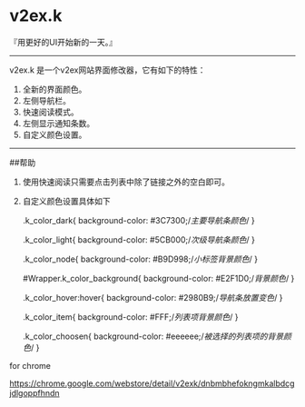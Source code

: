 v2ex.k
========

『用更好的UI开始新的一天。』


---------

v2ex.k 是一个v2ex网站界面修改器，它有如下的特性：

1. 全新的界面颜色。
2. 左侧导航栏。
3. 快速阅读模式。
4. 左侧显示通知条数。
5. 自定义颜色设置。

----------
##帮助

1. 使用快速阅读只需要点击列表中除了链接之外的空白即可。
2. 自定义颜色设置具体如下


    .k_color_dark{
        background-color: #3C7300;/*主要导航条颜色*/
    }
    
    .k_color_light{
        background-color: #5CB000;/*次级导航条颜色*/
    }
   
    .k_color_node{
        background-color: #B9D998;/*小标签背景颜色*/
    }
    
    \#Wrapper.k_color_background{
        background-color: #E2F1D0;/*背景颜色*/
    }
    
    .k_color_hover:hover{
        background-color: #2980B9;/*导航条放置变色*/
    }
    
    .k_color_item{
        background-color: #FFF;/*列表项背景颜色*/
    }
    
    .k_color_choosen{
        background-color: #eeeeee;/*被选择的列表项的背景颜色*/
    }

for chrome

https://chrome.google.com/webstore/detail/v2exk/dnbmbhefokngmkalbdcgjdlgoppfhndn
